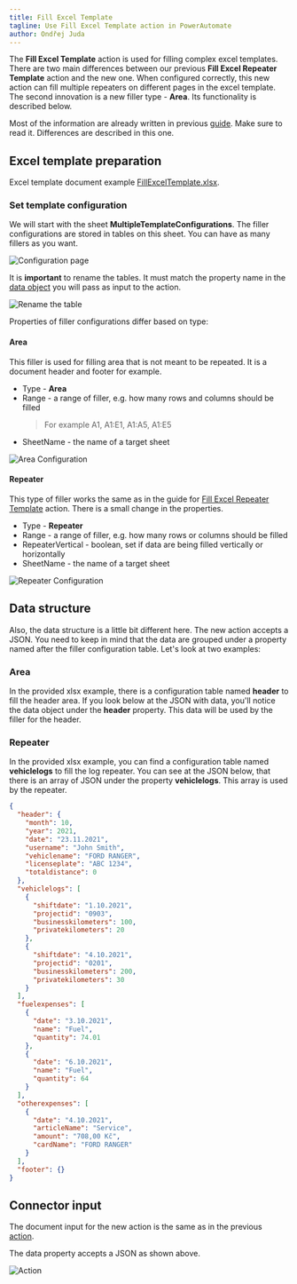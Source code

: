 ```yaml
---
title: Fill Excel Template
tagline: Use Fill Excel Template action in PowerAutomate
author: Ondřej Juda
---
```


The **Fill Excel Template** action is used for filling complex excel templates. There are two main differences between our previous **Fill Excel Repeater Template** action and the new one. When configured correctly, this new action can fill multiple repeaters on different pages in the excel template. The second innovation is a new filler type - **Area**. Its functionality is described below.

Most of the information are already written in previous [guide](/en/developer-guide/Integration/Components/Connector/fill-excel-reapter-template/). Make sure to read it. Differences are described in this one.

## Excel template preparation

Excel template document example [FillExcelTemplate.xlsx](.attachments/ExcelConnector/FillExcelTemplate.xlsx).

### Set template configuration

We will start with the sheet **MultipleTemplateConfigurations**. The filler configurations are stored in tables on this sheet. You can have as many fillers as you want.

![Configuration page](/.attachments/ExcelConnector/fill-excel-template-action-05.png)

It is **important** to rename the tables. It must match the property name in the [data object](/en/developer-guide/Integration/Components/Connector/fill-excel-template/#data-structure) you will pass as input to the action.

![Rename the table](/.attachments/ExcelConnector/fill-excel-template-action-01.png)

Properties of filler configurations differ based on type:

#### Area

This filler is used for filling area that is not meant to be repeated. It is a document header and footer for example.

- Type - **Area**
- Range - a range of filler, e.g. how many rows and columns should be filled
  > For example A1, A1:E1, A1:A5, A1:E5
- SheetName - the name of a target sheet

![Area Configuration](/.attachments/ExcelConnector/fill-excel-template-action-02.png)

#### Repeater

This type of filler works the same as in the guide for [Fill Excel Repeater Template](/en/developer-guide/Integration/Components/Connector/fill-excel-reapter-template/#set-template-properties) action. There is a small change in the properties.

- Type - **Repeater**
- Range - a range of filler, e.g. how many rows or columns should be filled
- RepeaterVertical - boolean, set if data are being filled vertically or horizontally
- SheetName - the name of a target sheet

![Repeater Configuration](/.attachments/ExcelConnector/fill-excel-template-action-03.png)

## Data structure

Also, the data structure is a little bit different here. The new action accepts a JSON. You need to keep in mind that the data are grouped under a property named after the filler configuration table. Let's look at two examples:

### Area

In the provided xlsx example, there is a configuration table named **header** to fill the header area. If you look below at the JSON with data, you'll notice the data object under the **header** property. This data will be used by the filler for the header.

### Repeater

In the provided xlsx example, you can find a configuration table named **vehiclelogs** to fill the log repeater. You can see at the JSON below, that there is an array of JSON under the property **vehiclelogs**. This array is used by the repeater.

```json
{
  "header": {
    "month": 10,
    "year": 2021,
    "date": "23.11.2021",
    "username": "John Smith",
    "vehiclename": "FORD RANGER",
    "licenseplate": "ABC 1234",
    "totaldistance": 0
  },
  "vehiclelogs": [
    {
      "shiftdate": "1.10.2021",
      "projectid": "0903",
      "businesskilometers": 100,
      "privatekilometers": 20
    },
    {
      "shiftdate": "4.10.2021",
      "projectid": "0201",
      "businesskilometers": 200,
      "privatekilometers": 30
    }
  ],
  "fuelexpenses": [
    {
      "date": "3.10.2021",
      "name": "Fuel",
      "quantity": 74.01
    },
    {
      "date": "6.10.2021",
      "name": "Fuel",
      "quantity": 64
    }
  ],
  "otherexpenses": [
    {
      "date": "4.10.2021",
      "articleName": "Service",
      "amount": "708,00 Kč",
      "cardName": "FORD RANGER"
    }
  ],
  "footer": {}
}
```

## Connector input

The document input for the new action is the same as in the previous [action](/en/developer-guide/Integration/Components/Connector/fill-excel-reapter-template/#connector-input-output).

The data property accepts a JSON as shown above.

![Action](/.attachments/ExcelConnector/fill-excel-template-action-04.png)

